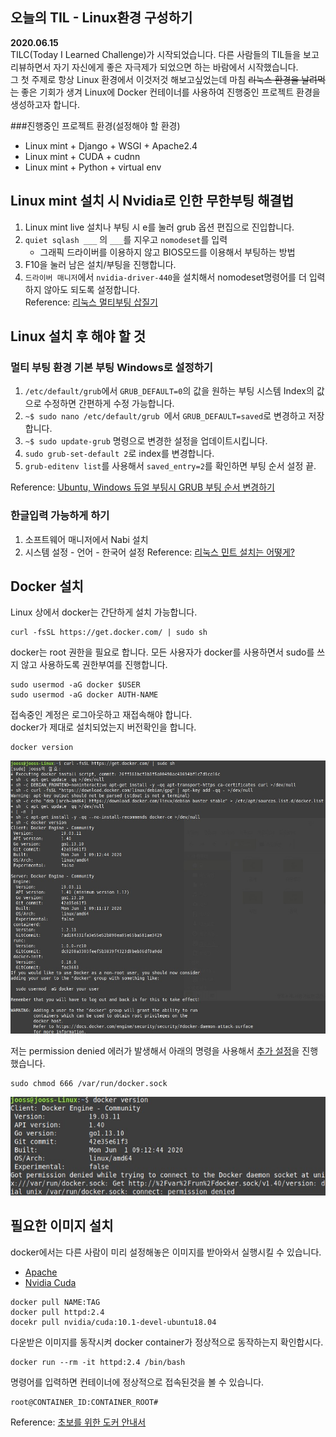 ## 오늘의 TIL - Linux환경 구성하기
__2020.06.15__  
TILC(Today I Learned Challenge)가 시작되었습니다.
다른 사람들의 TIL들을 보고 리뷰하면서 자기 자신에게 좋은 자극제가 되었으면 하는 바람에서 시작했습니다.  
그 첫 주제로 항상 Linux 환경에서 이것저것 해보고싶었는데 마침 ~~리눅스 환경을 날려먹는~~ 좋은 기회가 생겨 Linux에 Docker 컨테이너를 사용하여 진행중인 프로젝트 환경을 생성하고자 합니다.

###진행중인 프로젝트 환경(설정해야 할 환경)
* Linux mint + Django + WSGI + Apache2.4
* Linux mint + CUDA + cudnn
* Linux mint + Python + virtual env
    
## Linux mint 설치 시 Nvidia로 인한 무한부팅 해결법
1. Linux mint live 설치나 부팅 시 e를 눌러 grub 옵션 편집으로 진입합니다.
2. ```quiet sqlash ___``` 의 ```___```를 지우고 ```nomodeset```를 입력
    - 그래픽 드라이버를 이용하지 않고 BIOS모드를 이용해서 부팅하는 방법
3. F10을 눌러 남은 설치/부팅을 진행합니다.
4. ```드라이버 매니저```에서 ```nvidia-driver-440```을 설치해서 nomodeset명령어를 더 입력하지 않아도 되도록 설정합니다.  
Reference: [리눅스 멀티부팅 삽질기](http://devmuz.blogspot.com/2018/08/linux-mint-cinnamon-182-sonya-ubuntu.html)

## Linux 설치 후 해야 할 것
### 멀티 부팅 환경 기본 부팅 Windows로 설정하기
1. ```/etc/default/grub```에서 ```GRUB_DEFAULT=0```의 값을 원하는 부팅 시스템 Index의 값으로 수정하면 간편하게 수정 가능합니다.  
2. ```~$ sudo nano /etc/default/grub ```에서 ```GRUB_DEFAULT=saved```로 변경하고 저장합니다.  
3. ```~$ sudo update-grub``` 명령으로 변경한 설정을 업데이트시킵니다.
4. ```sudo grub-set-default 2```로 index를 변경합니다.
5. ```grub-editenv list```를 사용해서 ```saved_entry=2```를 확인하면 부팅 순서 설정 끝.

Reference: [Ubuntu, Windows 듀얼 부팅시 GRUB 부팅 순서 변경하기](https://webnautes.tistory.com/512)
### 한글입력 가능하게 하기
1. 소프트웨어 매니저에서 Nabi 설치
2. 시스템 설정 - 언어 - 한국어 설정
Reference: [리눅스 민트 설치는 어떻게?](https://sergeswin.com/904/)

## Docker 설치
Linux 상에서 docker는 간단하게 설치 가능합니다.
```shell script
curl -fsSL https://get.docker.com/ | sudo sh
```
docker는 root 권한을 필요로 합니다. 모든 사용자가 docker를 사용하면서 sudo를 쓰지 않고 사용하도록 권한부여를 진행합니다.
```shell script
sudo usermod -aG docker $USER
sudo usermod -aG docker AUTH-NAME
```
접속중인 계정은 로그아웃하고 재접속해야 합니다.  
docker가 제대로 설치되었는지 버전확인을 합니다.  
```shell script
docker version
```
![성공 이미지](TIL_img/20-06-15_successImage.jpg)

저는 permission denied 에러가 발생해서 아래의 명령을 사용해서 [추가 설정](https://github.com/occidere/TIL/issues/116)을 진행했습니다.
```shell script
sudo chmod 666 /var/run/docker.sock
```  
![에러 이미지](TIL_img/20-06-15_errImage.jpg)

## 필요한 이미지 설치
docker에서는 다른 사람이 미리 설정해놓은 이미지를 받아와서 실행시킬 수 있습니다.
* [Apache](https://hub.docker.com/_/httpd1)
* [Nvidia Cuda](https://hub.docker.com/r/nvidia/cuda)  
```shell script
docker pull NAME:TAG
docker pull httpd:2.4
docekr pull nvidia/cuda:10.1-devel-ubuntu18.04
```

다운받은 이미지를 동작시켜 docker container가 정상적으로 동작하는지 확인합시다.
```shell script
docker run --rm -it httpd:2.4 /bin/bash
```
명령어를 입력하면 컨테이너에 정상적으로 접속된것을 볼 수 있습니다.
```shell script
root@CONTAINER_ID:CONTAINER_ROOT# 
```

Reference: [초보를 위한 도커 안내서](https://subicura.com/2017/01/19/docker-guide-for-beginners-2.html)